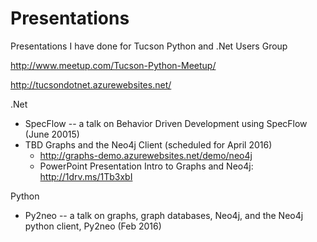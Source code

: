 # Presentations
Presentations I have done for Tucson Python and .Net Users Group

http://www.meetup.com/Tucson-Python-Meetup/

http://tucsondotnet.azurewebsites.net/

.Net

* SpecFlow -- a talk on Behavior Driven Development using SpecFlow (June 20015)
* TBD Graphs and the Neo4j Client (scheduled for April 2016)
  * http://graphs-demo.azurewebsites.net/demo/neo4j
  * PowerPoint Presentation Intro to Graphs and Neo4j:  http://1drv.ms/1Tb3xbI

Python

* Py2neo -- a talk on graphs, graph databases, Neo4j, and the Neo4j python client, Py2neo (Feb 2016)
